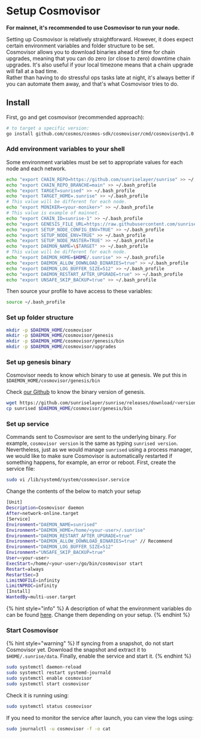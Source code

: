 # Setup Cosmovisor

**For mainnet, it's recommended to use Cosmovisor to run your node.**

Setting up Cosmovisor is relatively straightforward. However, it does expect certain environment variables and folder structure to be set.\
Cosmovisor allows you to download binaries ahead of time for chain upgrades, meaning that you can do zero (or close to zero) downtime chain upgrades. It's also useful if your local timezone means that a chain upgrade will fall at a bad time.\
Rather than having to do stressful ops tasks late at night, it's always better if you can automate them away, and that's what Cosmovisor tries to do.

## Install

First, go and get cosmovisor (recommended approach):

```Bash
# to target a specific version:
go install github.com/cosmos/cosmos-sdk/cosmovisor/cmd/cosmovisor@v1.0.0
```

### Add environment variables to your shell

Some environment variables must be set to appropriate values for each node and each network.

```Bash
echo "export CHAIN_REPO=https://github.com/sunriselayer/sunrise" >> ~/.bash_profile
echo "export CHAIN_REPO_BRANCHE=main" >> ~/.bash_profile
echo "export TARGET=sunrised" >> ~/.bash_profile
echo "export TARGET_HOME=.sunrise" >> ~/.bash_profile
# This value will be different for each node.
echo "export MONIKER=<your-moniker>" >> ~/.bash_profile
# This value is example of mainnet.
echo "export CHAIN_ID=sunrise-1" >> ~/.bash_profile
echo "export GENESIS_FILE_URL=https://raw.githubusercontent.com/sunriselayer/network/main/launch/sunrise-1/genesis.json" >> ~/.bash_profile
echo "export SETUP_NODE_CONFIG_ENV=TRUE" >> ~/.bash_profile
echo "export SETUP_NODE_ENV=TRUE" >> ~/.bash_profile
echo "export SETUP_NODE_MASTER=TRUE" >> ~/.bash_profile
echo "export DAEMON_NAME=\$TARGET" >> ~/.bash_profile
# This value will be different for each node.
echo "export DAEMON_HOME=$HOME/.sunrise" >> ~/.bash_profile
echo "export DAEMON_ALLOW_DOWNLOAD_BINARIES=true" >> ~/.bash_profile
echo "export DAEMON_LOG_BUFFER_SIZE=512" >> ~/.bash_profile
echo "export DAEMON_RESTART_AFTER_UPGRADE=true" >> ~/.bash_profile
echo "export UNSAFE_SKIP_BACKUP=true" >> ~/.bash_profile
```

Then source your profile to have access to these variables:

```Bash
source ~/.bash_profile
```

### Set up folder structure

```Bash
mkdir -p $DAEMON_HOME/cosmovisor
mkdir -p $DAEMON_HOME/cosmovisor/genesis
mkdir -p $DAEMON_HOME/cosmovisor/genesis/bin
mkdir -p $DAEMON_HOME/cosmovisor/upgrades
```

### Set up genesis binary

Cosmovisor needs to know which binary to use at genesis. We put this in `$DAEMON_HOME/cosmovisor/genesis/bin`

Check [our Github](https://github.com/sunriselayer/network) to know the binary version of genesis.

```Bash
wget https://github.com/sunriselayer/sunrise/releases/download/<version>/sunrised
cp sunrised $DAEMON_HOME/cosmovisor/genesis/bin
```

### Set up service

Commands sent to Cosmovisor are sent to the underlying binary. For example, `cosmovisor version` is the same as typing `sunrised version`. Nevertheless, just as we would manage `sunrised` using a process manager, we would like to make sure Cosmovisor is automatically restarted if something happens, for example, an error or reboot. First, create the service file:

```Bash
sudo vi /lib/systemd/system/cosmovisor.service
```

Change the contents of the below to match your setup

```Bash
[Unit]
Description=Cosmovisor daemon
After=network-online.target
[Service]
Environment="DAEMON_NAME=sunrised"
Environment="DAEMON_HOME=/home/<your-user>/.sunrise"
Environment="DAEMON_RESTART_AFTER_UPGRADE=true"
Environment="DAEMON_ALLOW_DOWNLOAD_BINARIES=true" // Recommend
Environment="DAEMON_LOG_BUFFER_SIZE=512"
Environment="UNSAFE_SKIP_BACKUP=true"
User=<your-user>
ExecStart=/home/<your-user>/go/bin/cosmovisor start
Restart=always
RestartSec=3
LimitNOFILE=infinity
LimitNPROC=infinity
[Install]
WantedBy=multi-user.target
```

{% hint style="info" %}
A description of what the environment variables do can be found [here](https://docs.cosmos.network/main/run-node/cosmovisor.html). Change them depending on your setup.
{% endhint %}

### Start Cosmovisor

{% hint style="warning" %}
If syncing from a snapshot, do not start Cosmovisor yet. Download the snapshot and extract it to `$HOME/.sunrise/data`. Finally, enable the service and start it.
{% endhint %}

```Bash
sudo systemctl daemon-reload
sudo systemctl restart systemd-journald
sudo systemctl enable cosmovisor
sudo systemctl start cosmovisor
```

Check it is running using:

```Bash
sudo systemctl status cosmovisor
```

If you need to monitor the service after launch, you can view the logs using:

```Bash
sudo journalctl -u cosmovisor -f -o cat
```

